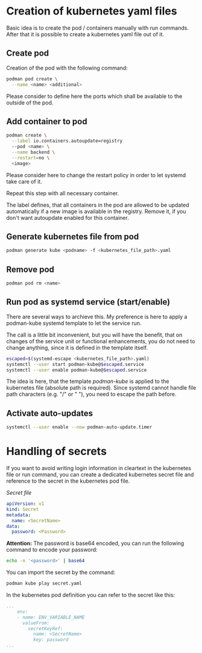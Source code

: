 # Creation of kubernetes yaml files
Basic idea is to create the pod / containers manually with run commands. After that it is possible to
create a kubernetes yaml file out of it.

## Create pod
Creation of the pod with the following command:
``` bash
podman pod create \
  --name <name> <additional>
```

Please consider to define here the ports which shall be available to the outside of the pod.

## Add container to pod
``` bash
podman create \
  --label io.containers.autoupdate=registry
  --pod <name> \
  --name backend \
  --restart=no \
  <image>
```
Please consider here to change the restart policy in order to let systemd take care of it.

Repeat this step with all necessary container.

The label defines, that all containers in the pod are allowed to be updated automatically if a new image is available in the registry. Remove it, if you don't want autoupdate enabled for this container.

## Generate kubernetes file from pod
``` bash
podman generate kube <podname> -f <kubernetes_file_path>.yaml
```

## Remove pod
``` bash
podman pod rm <name>
```

## Run pod as systemd service (start/enable)
There are several ways to archieve this. My preference is here to apply a podman-kube systemd template to let the service run.

The call is a little bit inconvenient, but you will have the benefit, that on changes of the service unit or functional enhancements, you do not need to change anything, since it is defined in the template itself.

``` bash
escaped=$(systemd-escape <kubernetes_file_path>.yaml)
systemctl --user start podman-kube@$escaped.service
systemctl --user enable podman-kube@$escaped.service
```
The idea is here, that the template *podman-kube* is applied to the kubernetes file (absolute path is required). Since systemd cannot handle file path characters (e.g. "/" or " "), you need to escape the path before.

## Activate auto-updates
``` bash
systemctl --user enable --now podman-auto-update.timer
```
# Handling of secrets
If you want to avoid writing login information in cleartext in the kubernetes file or run command, you can create a dedicated kubernetes secret file and reference to the secret in the kubernetes pod file.

*Secret file*
```yaml
apiVersion: v1
kind: Secret
metadata:
  name: <SecretName>
data:
  password: <Password>

```
**Attention:** The password is base64 encoded, you can run the following command to encode your password:

```bash
echo -n '<password>' | base64
```

You can import the secret by the command:
```bash
podman kube play secret.yaml
```
In the kubernetes pod definition you can refer to the secret like this:
```yaml
...
    env:
    - name: ENV_VARIABLE_NAME
      valueFrom:
        secretKeyRef:
          name: <SecretName>
          key: password
...
```